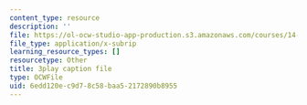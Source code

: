 ```yaml
---
content_type: resource
description: ''
file: https://ol-ocw-studio-app-production.s3.amazonaws.com/courses/14-01-principles-of-microeconomics-fall-2018/6edd120ec9d78c58baa52172890b8955_TSYNHb6YBEE.srt
file_type: application/x-subrip
learning_resource_types: []
resourcetype: Other
title: 3play caption file
type: OCWFile
uid: 6edd120e-c9d7-8c58-baa5-2172890b8955
---
```

